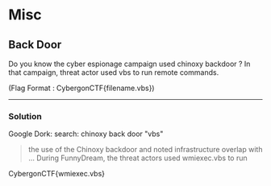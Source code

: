 ﻿# Misc

## Back Door

Do you know the cyber espionage campaign used chinoxy backdoor ? In that campaign, threat actor used vbs to run remote commands.

(Flag Format : CybergonCTF{filename.vbs})

---

### Solution

Google Dork: search: chinoxy back door "vbs"

>the use of the Chinoxy backdoor and noted infrastructure overlap with ... During FunnyDream, the threat actors used wmiexec.vbs to run

CybergonCTF{wmiexec.vbs}